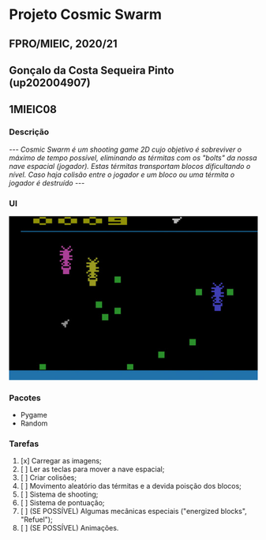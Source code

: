 # Projeto Cosmic Swarm
## FPRO/MIEIC, 2020/21
## Gonçalo da Costa Sequeira Pinto (up202004907)
## 1MIEIC08
### Descrição

*--- Cosmic Swarm é um shooting game 2D cujo objetivo é sobreviver o máximo de tempo possível, eliminando as térmitas com os "bolts" da nossa nave espacial (jogador). Estas térmitas transportam blocos dificultando o nível. Caso haja colisão entre o jogador e um bloco ou uma térmita o jogador é destruído ---*

### UI

![UI](https://github.com/gpe0/cosmic-swarm/blob/main/images/cosmicswarm.jpg)

### Pacotes

- Pygame
- Random

### Tarefas

1. [x] Carregar as imagens;
2. [ ] Ler as teclas para mover a nave espacial;
3. [ ] Criar colisões;
4. [ ] Movimento aleatório das térmitas e a devida poisção dos blocos;
5. [ ] Sistema de shooting;
6. [ ] Sistema de pontuação;
7. [ ] (SE POSSÍVEL) Algumas mecânicas especiais ("energized blocks", "Refuel");
8. [ ] (SE POSSÍVEL) Animações.
